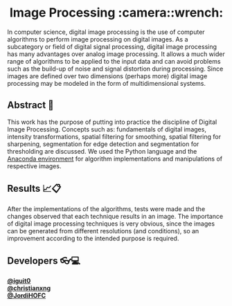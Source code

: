 <h1 align="center">Image Processing :camera::wrench:</h1>

In computer science, digital image processing is the use of computer algorithms to perform image processing on digital images. As a subcategory or field of digital signal processing, digital image processing has many advantages over analog image processing. It allows a much wider range of algorithms to be applied to the input data and can avoid problems such as the build-up of noise and signal distortion during processing. Since images are defined over two dimensions (perhaps more) digital image processing may be modeled in the form of multidimensional systems.

## Abstract :pushpin:
This work has the purpose of putting into practice the discipline of Digital Image Processing. Concepts such as: fundamentals of digital images, intensity transformations, spatial filtering for smoothing, spatial filtering for sharpening, segmentation for edge detection and segmentation for thresholding are discussed. We used the Python language and the [Anaconda environment](https://www.anaconda.com/distribution/) for algorithm implementations and manipulations of respective images.

## Results :chart_with_upwards_trend::clipboard:
After the implementations of the algorithms, tests were made and the changes observed that each technique results in an image. The importance of digital image processing techniques is very obvious, since the images can be generated from different resolutions (and conditions), so an improvement according to the intended purpose is required.

## Developers :eyeglasses::computer:
**[@iguit0](https://github.com/iguit0)**<br/>
**[@christianxng](https://github.com/christianxng)**<br/>
**[@JordiHOFC](https://github.com/JordiHOFC)**
